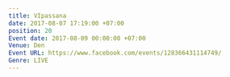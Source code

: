 ```yaml
---
title: VIpassana
date: 2017-08-07 17:19:00 +07:00
position: 20
Event date: 2017-08-09 00:00:00 +07:00
Venue: Den
Event URL: https://www.facebook.com/events/128366431114749/
Genre: LIVE
---
```


